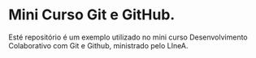 # Mini Curso Git e GitHub.
Esté repositório é um exemplo utilizado no mini curso Desenvolvimento Colaborativo com Git e Github, ministrado pelo LIneA.
